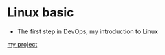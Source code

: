 # Linux basic

- The first step in DevOps, my introduction to Linux

[my project](https://github.com/sudotoame/linuxbasic/blob/main/src/report.md)
